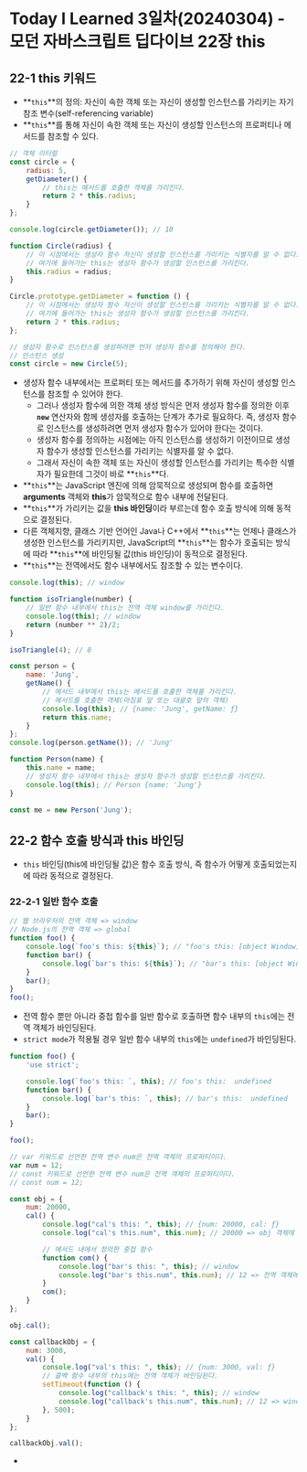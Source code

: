 # Today I Learned 3일차(20240304) - 모던 자바스크립트 딥다이브 22장 this

## 22-1 this 키워드
- **`this`**의 정의: 자신이 속한 객체 또는 자신이 생성할 인스턴스를 가리키는 자기 참조 변수(self-referencing variable)
- **`this`**를 통해 자신이 속한 객체 또는 자신이 생성할 인스턴스의 프로퍼티나 메서드를 참조할 수 있다.

```javascript
// 객체 리터럴
const circle = {
    radius: 5,
    getDiameter() {
        // this는 메서드를 호출한 객체를 가리킨다.
        return 2 * this.radius;
    }
};

console.log(circle.getDiameter()); // 10
```


```javascript
function Circle(radius) {
    // 이 시점에서는 생성자 함수 자신이 생성할 인스턴스를 가리키는 식별자를 알 수 없다.
    // 여기에 들어가는 this는 생성자 함수가 생성할 인스턴스를 가리킨다.
    this.radius = radius;
}

Circle.prototype.getDiameter = function () {
    // 이 시점에서는 생성자 함수 자신이 생성할 인스턴스를 가리키는 식별자를 알 수 없다.
    // 여기에 들어가는 this는 생성자 함수가 생성할 인스턴스를 가리킨다.
    return 2 * this.radius;
};

// 생성자 함수로 인스턴스를 생성하려면 먼저 생성자 함수를 정의해야 한다.
// 인스턴스 생성
const circle = new Circle(5);
```
- 생성자 함수 내부에서는 프로퍼티 또는 메서드를 추가하기 위해 자신이 생성할 인스턴스를 참조할 수 있어야 한다.
    - 그러나 생성자 함수에 의한 객체 생성 방식은 먼저 생성자 함수를 정의한 이후 **`new`** 연산자와 함께 생성자를 호출하는 단계가 추가로 필요하다. 즉, 생성자 함수로 인스턴스를 생성하려면 먼저 생성자 함수가 있어야 한다는 것이다.
    - 생성자 함수를 정의하는 시점에는 아직 인스턴스를 생성하기 이전이므로 생성자 함수가 생성할 인스턴스를 가리키는 식별자를 알 수 없다.
    - 그래서 자신이 속한 객체 또는 자신이 생성할 인스턴스를 가리키는 특수한 식별자가 필요한데 그것이 바로 **`this`**다.
- **`this`**는 JavaScript 엔진에 의해 암묵적으로 생성되며 함수를 호출하면 **arguments** 객체와 **this**가 암묵적으로 함수 내부에 전달된다.
- **`this`**가 가리키는 값을 **this 바인딩**이라 부르는데 함수 호출 방식에 의해 동적으로 결정된다.
- 다른 객체지향, 클래스 기반 언어인 Java나 C++에서 **`this`**는 언제나 클래스가 생성한 인스턴스를 가리키지만, JavaScript의 **`this`**는 함수가 호출되는 방식에 따라 **`this`**에 바인딩될 값(this 바인딩)이 동적으로 결정된다.
- **`this`**는 전역에서도 함수 내부에서도 참조할 수 있는 변수이다.
```javascript
console.log(this); // window

function isoTriangle(number) {
    // 일반 함수 내부에서 this는 전역 객체 window를 가리킨다.
    console.log(this); // window
    return (number ** 2)/2;
}

isoTriangle(4); // 8

const person = {
    name: 'Jung',
    getName() {
        // 메서드 내부에서 this는 메서드를 호출한 객체를 가리킨다.
        // 메서드를 호출한 객체(마침표 앞 또는 대괄호 앞의 객체)
        console.log(this); // {name: 'Jung', getName: ƒ}
        return this.name;
    }
};
console.log(person.getName()); // 'Jung'

function Person(name) {
    this.name = name;
    // 생성자 함수 내부에서 this는 생성자 함수가 생성할 인스턴스를 가리킨다.
    console.log(this); // Person {name: 'Jung'}
}

const me = new Person('Jung');
```

## 22-2 함수 호출 방식과 this 바인딩
- `this` 바인딩(this에 바인딩될 값)은 함수 호출 방식, 즉 함수가 어떻게 호출되었는지에 따라 동적으로 결정된다.

### 22-2-1 일반 함수 호출
```javascript
// 웹 브라우저의 전역 객체 => window
// Node.js의 전역 객체 => global
function foo() {
    console.log(`foo's this: ${this}`); // "foo's this: [object Window]"
    function bar() {
        console.log(`bar's this: ${this}`); // "bar's this: [object Window]"
    }
    bar();
}
foo();
```
- 전역 함수 뿐만 아니라 중첩 함수를 일반 함수로 호출하면 함수 내부의 `this`에는 전역 객체가 바인딩된다.
- `strict mode`가 적용될 경우 일반 함수 내부의 `this`에는 `undefined`가 바인딩된다.
```javascript
function foo() {
    'use strict';

    console.log(`foo's this: `, this); // foo's this:  undefined
    function bar() {
        console.log(`bar's this: `, this); // bar's this:  undefined
    }
    bar();
}

foo();
```

```javascript
// var 키워드로 선언한 전역 변수 num은 전역 객체의 프로퍼티이다.
var num = 12;
// const 키워드로 선언한 전역 변수 num은 전역 객체의 프로퍼티이다.
// const num = 12;

const obj = {
    num: 20000,
    cal() {
        console.log("cal's this: ", this); // {num: 20000, cal: ƒ}
        console.log("cal's this.num", this.num); // 20000 => obj 객체에 바인딩됨

        // 메서드 내에서 정의한 중첩 함수
        function com() {
            console.log("bar's this: ", this); // window
            console.log("bar's this.num", this.num); // 12 => 전역 객체에 바인딩됨
        }
        com();
    }
};

obj.cal();

const callbackObj = {
    num: 3000,
    val() {
        console.log("val's this: ", this); // {num: 3000, val: ƒ}
        // 콜백 함수 내부의 this에는 전역 객체가 바인딩된다.
        setTimeout(function () {
            console.log("callback's this: ", this); // window
            console.log("callback's this.num", this.num); // 12 => window.num의 값을 참조
        }, 500);
    }
};

callbackObj.val();
```

- 